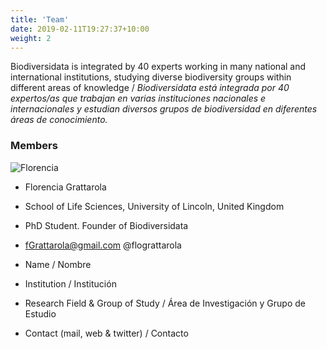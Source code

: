 ```yaml
---
title: 'Team'
date: 2019-02-11T19:27:37+10:00
weight: 2
---
```


Biodiversidata is integrated by 40 experts working in many national and international institutions, studying diverse biodiversity groups within different areas of knowledge / *Biodiversidata está integrada por 40 expertos/as que trabajan en varias instituciones nacionales e internacionales y estudian diversos grupos de biodiversidad en diferentes áreas de conocimiento.*

### Members

![Florencia](/images/flograttarola.jpg)


+ Florencia Grattarola
+ School of Life Sciences, University of Lincoln, United Kingdom
+ PhD Student. Founder of Biodiversidata
+ fGrattarola@gmail.com @flograttarola


+ Name / Nombre
+ Institution / Institución
+ Research Field & Group of Study / Área de Investigación y Grupo de Estudio
+ Contact (mail, web & twitter) / Contacto